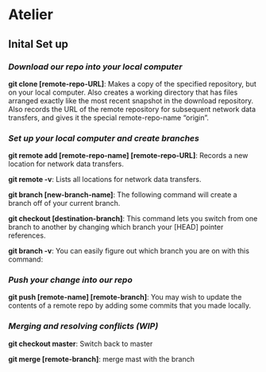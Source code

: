 # Atelier

## Inital Set up

### _Download our repo into your local computer_ ###

**git clone [remote-repo-URL]**: Makes a copy of the specified repository, but on your local computer. Also creates a working directory that has files arranged exactly like the most recent snapshot in the download repository. Also records the URL of the remote repository for subsequent network data transfers, and gives it the special remote-repo-name “origin”.

### _Set up your local computer and create branches_ ###

**git remote add [remote-repo-name] [remote-repo-URL]**: Records a new location for network data transfers.

**git remote -v**: Lists all locations for network data transfers.

**git branch [new-branch-name]**: The following command will create a branch off of your current branch.

**git checkout [destination-branch]**: This command lets you switch from one branch to another by changing which branch your [HEAD] pointer references.

**git branch -v**: You can easily figure out which branch you are on with this command:

### _Push your change into our repo_ ###
**git push [remote-name] [remote-branch]**: You may wish to update the contents of a remote repo by adding some commits that you made locally.

### _Merging and resolving conflicts (WIP)_ ###
**git checkout master**: Switch back to master

**git merge [remote-branch]**: merge mast with the branch
